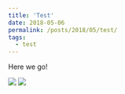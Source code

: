 ```yaml
---
title: 'Test'
date: 2018-05-06
permalink: /posts/2018/05/test/
tags:
  - test
---
```



Here we go!

<div id="container1" class ="twentytwenty-container">
 <!-- The before image is first -->
 <img src="http://placehold.it/400x200&amp;text=1" />
 <!-- The after image is last -->
 <img src="http://placehold.it/400x200&amp;text=2" />
</div>
